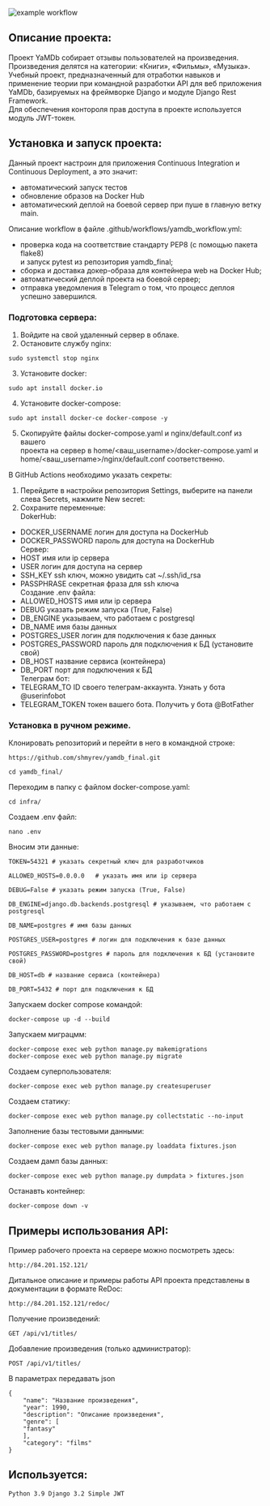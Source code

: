 ![example workflow](https://github.com/shmyrev/yamdb_final/actions/workflows/yamdb_workflow.yml/badge.svg)

## Описание проекта:

Проект YaMDb собирает отзывы пользователей на произведения.  
Произведения делятся на категории: «Книги», «Фильмы», «Музыка».  
Учебный проект, предназначенный для отработки навыков и применение теории при командной
разработки API для веб приложения YaMDb, базируемых на фреймворке Django и модуле Django Rest Framework.  
Для обеспечения контороля прав доступа в проекте используется модуль JWT-токен.  

## Установка и запуск проекта:  

Данный проект настроин для приложения Continuous Integration и  
Continuous Deployment, а это значит:  
- автоматический запуск тестов  
- обновление образов на Docker Hub  
- автоматический деплой на боевой сервер при пуше в главную ветку main.  

Описание workflow в файле .github/workflows/yamdb_workflow.yml:  

- проверка кода на соответствие стандарту PEP8 (с помощью пакета flake8)  
и запуск pytest из репозитория yamdb_final;  
- сборка и доставка докер-образа для контейнера web на Docker Hub;  
- автоматический деплой проекта на боевой сервер;  
- отправка уведомления в Telegram о том, что процесс деплоя  
успешно завершился.  

### Подготовка сервера:

1. Войдите на свой удаленный сервер в облаке.  
2. Остановите службу nginx:  
```
sudo systemctl stop nginx
```
3. Установите docker:  
```
sudo apt install docker.io
```
4. Установите docker-compose:  
```
sudo apt install docker-ce docker-compose -y
```
5. Скопируйте файлы docker-compose.yaml и nginx/default.conf из вашего  
проекта на сервер в home/<ваш_username>/docker-compose.yaml и  
home/<ваш_username>/nginx/default.conf соответственно.  

В GitHub Actions необходимо указать секреты:  
1. Перейдите в настройки репозитория Settings, выберите на панели  
слева Secrets, нажмите New secret:  
2. Сохраните переменные:  
DokerHub:  
- DOCKER_USERNAME    логин для доступа на DockerHub  
- DOCKER_PASSWORD    пароль для доступа на DockerHub  
Сервер:  
- HOST               имя или ip сервера  
- USER               логин для доступа на сервер  
- SSH_KEY            ssh ключ, можно увидить  cat ~/.ssh/id_rsa  
- PASSPHRASE         секретная фраза для ssh ключа  
Создание .env файла:  
- ALLOWED_HOSTS      имя или ip сервера  
- DEBUG              указать режим запуска (True, False)  
- DB_ENGINE          указываем, что работаем с postgresql  
- DB_NAME            имя базы данных  
- POSTGRES_USER      логин для подключения к базе данных  
- POSTGRES_PASSWORD  пароль для подключения к БД (установите свой)  
- DB_HOST            название сервиса (контейнера)  
- DB_PORT            порт для подключения к БД  
Телеграм бот:  
- TELEGRAM_TO        ID своего телеграм-аккаунта. Узнать у бота @userinfobot  
- TELEGRAM_TOKEN     токен вашего бота. Получить у бота @BotFather  


### Установка в ручном режиме.

Клонировать репозиторий и перейти в него в командной строке:  

```
https://github.com/shmyrev/yamdb_final.git
```

```
cd yamdb_final/
```

Переходим в папку с файлом docker-compose.yaml:

```
cd infra/
```

Создаем .env файл:

```
nano .env
```

Вносим эти данные:

```
TOKEN=54321 # указать секретный ключ для разработчиков

ALLOWED_HOSTS=0.0.0.0   # указать имя или ip сервера

DEBUG=False # указать режим запуска (True, False)

DB_ENGINE=django.db.backends.postgresql # указываем, что работаем с postgresql

DB_NAME=postgres # имя базы данных

POSTGRES_USER=postgres # логин для подключения к базе данных

POSTGRES_PASSWORD=postgres # пароль для подключения к БД (установите свой)

DB_HOST=db # название сервиса (контейнера)

DB_PORT=5432 # порт для подключения к БД
```

Запускаем docker compose командой:

```
docker-compose up -d --build
```

Запускаем миграцмм:

```
docker-compose exec web python manage.py makemigrations  
docker-compose exec web python manage.py migrate
```

Создаем суперпользователя:

```
docker-compose exec web python manage.py createsuperuser
```

Создаем статику:

```
docker-compose exec web python manage.py collectstatic --no-input
```

Заполнение базы тестовыми данными:

```
docker-compose exec web python manage.py loaddata fixtures.json
```

Создаем дамп базы данных:

```
docker-compose exec web python manage.py dumpdata > fixtures.json
```

Останавть контейнер:

```
docker-compose down -v
```


## Примеры использования API:


Пример рабочего проекта на сервере можно посмотреть здесь:

```
http://84.201.152.121/
```

Дитальное описание и примеры работы API проекта представлены в 
документации в формате ReDoc:

```
http://84.201.152.121/redoc/
```

Получение произведений:

```
GET /api/v1/titles/
```

Добавление произведения (только администратор):

```
POST /api/v1/titles/
```

В параметрах передавать json

```
{
    "name": "Название произведения",
    "year": 1990,
    "description": "Описание произведения",
    "genre": [
    "fantasy"
    ],
    "category": "films"
}
```

## Используется:

```
Python 3.9 Django 3.2 Simple JWT
```
